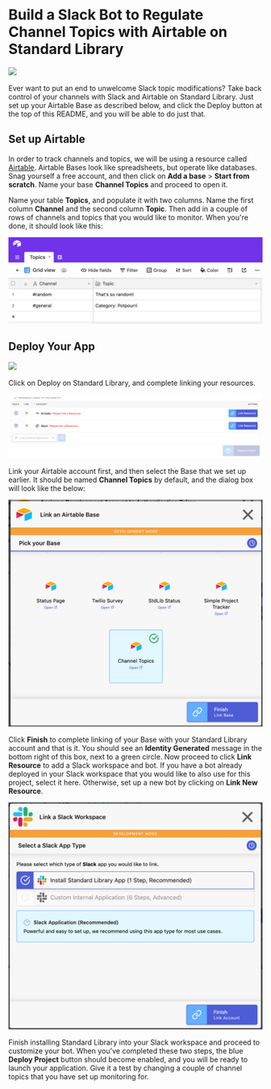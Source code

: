# Build a Slack Bot to Regulate Channel Topics with Airtable on Standard Library

[<img src="https://deploy.stdlib.com/static/images/deploy.svg" width="192">](https://deploy.stdlib.com/)

Ever want to put an end to unwelcome Slack topic modifications? Take back control of your channels with Slack and Airtable on Standard Library. Just set up your Airtable Base as described below, and click the Deploy button at the top of this README, and you will be able to do just that.

## Set up Airtable
In order to track channels and topics, we will be using a resource called [Airtable](https://www.airtable.com). Airtable Bases look like spreadsheets, but operate like databases. Snag yourself a free account, and then click on **Add a base** > **Start from scratch**. Name your base **Channel Topics** and proceed to open it.

Name your table **Topics**, and populate it with two columns. Name the first column **Channel** and the second column **Topic**. Then add in a couple of rows of channels and topics that you would like to monitor. When you're done, it should look like this:

![base image](/readme/images/base.png)

## Deploy Your App
[<img src="https://deploy.stdlib.com/static/images/deploy.svg" width="192">](https://deploy.stdlib.com/)

Click on Deploy on Standard Library, and complete linking your resources.

![link resources](/readme/images/link-resources.png)

Link your Airtable account first, and then select the Base that we set up earlier. It should be named **Channel Topics** by default, and the dialog box will look like the below:

![airtable bases](/readme/images/airtable-bases.png)

Click **Finish** to complete linking of your Base with your Standard Library account and that is it. You should see an **Identity Generated** message in the bottom right of this box, next to a green circle. Now proceed to click **Link Resource** to add a Slack workspace and bot. If you have a bot already deployed in your Slack workspace that you would like to also use for this project, select it here. Otherwise, set up a new bot by clicking on **Link New Resource**.

![slack bot screen](/readme/images/slack-bot.png)

Finish installing Standard Library into your Slack workspace and proceed to customize your bot. When you've completed these two steps, the blue **Deploy Project** button should become enabled, and you will be ready to launch your application. Give it a test by changing a couple of channel topics that you have set up monitoring for.